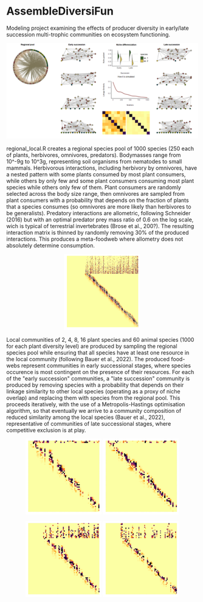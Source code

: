 # AssembleDiversiFun
Modeling project examining the effects of producer diversity in early/late succession multi-trophic communities on ecosystem functioning.

<p align="center">
<img src="examples/concept.png" align="centre" width=1000 alt="concept"/>
</p>

regional_local.R creates a regional species pool of 1000 species (250 each of plants, herbivores, omnivores, predators). Bodymasses range from 10^-9g to 10^3g, representing soil organisms from nematodes to small mammals. Herbivorous interactions, including herbivory by omnivores, have a nested pattern with some plants consumed by most plant consumers, while others by only few and some plant consumers consuming most plant species while others only few of them. Plant consumers are randomly selected across the body size range, then omnivores are sampled from plant consumers with a probability that depends on the fraction of plants that a species consumes (so omnivores are more likely than herbivores to be generalists). Predatory interactions are allometric, following Schneider (2016) but with an optimal predator prey mass ratio of 0.6 on the log scale, wich is typical of terrestrial invertebrates (Brose et al., 200?). The resulting interaction matrix is thinned by randomly removing 30% of the produced interactions. This produces a meta-foodweb where allometry does not absolutely determine consumption.

<p align="center">
<img src="examples/regional.png" align="centre" width=200 alt="regional"/>
</p>

Local communities of 2, 4, 8, 16 plant species and 60 animal species (1000 for each plant diversity level) are produced by sampling the regional species pool while ensuring that all species have at least one resource in the local community (following Bauer et al., 2022). The produced food-webs represent communities in early successional stages, where species occurence is most contingent on the presence of their resources. For each of the "early succession" communities, a "late succession" community is produced by removing species with a probability that depends on their linkage similarity to other local species (operating as a proxy of niche overlap) and replacing them with species from the regional pool. This proceeds iteratively, with the use of a Metropolis-Hastings optimisation algorithm, so that eventually we arrive to a community composition of reduced similarity among the local species (Bauer et al., 2022), representative of communities of late successional stages, where competitive exclusion is at play.

<p align="center">
  <img src="examples/early_2sp.png" width="200" />
  <img src="examples/late_2sp.png" width="200" />
</p>

<p align="center">
  <img src="examples/early_16sp.png" width="200" />
  <img src="examples/late_16sp.png" width="200" />
</p>
